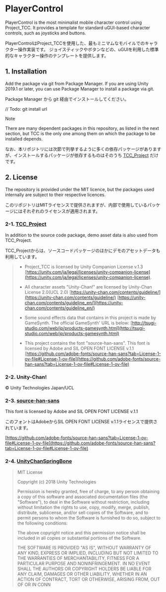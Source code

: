 # PlayerControl
PlayerControl is the most minimalist mobile character control using Project_TCC.
It provides a template for standard uGUI-based character controls, such as joysticks and buttons.

PlayerControlはProject_TCCを使用した、最もミニマムなモバイルでのキャラクター操作実装です。
ジョイスティックやボタンなどの、uGUIを利用した標準的なキャラクター操作のテンプレートを提供します。

## 1. Installation
Add the package via git from Package Manager.
If you are using Unity 2019.1 or later, you can use Package Manager to install a package via git.

Package Manager から git 経由でインストールしてください。

// Todo: git install url

> [!NOTE]
> There are many dependent packages in this repository, as listed in the next section, but TCC is the only one among them on which the package to be installed depends.
> 
> なお、本リポジトリには次節で列挙するように多くの依存パッケージがありますが、インストールするパッケージが依存するものはそのうち  [TCC_Project](https://github.com/unity3d-jp/Project_TCC) だけです。

## 2. License
The repository is provided under the MIT licence, but the packages used internally are subject to their respective licences.

このリポジトリはMITライセンスで提供されますが、内部で使用しているパッケージにはそれぞれのライセンスが適用されます。
### 2-1. [TCC_Project](https://github.com/unity3d-jp/Project_TCC)
In addition to the source code package, demo asset data is also used from TCC_Project.

TCC_Projectからは、ソースコードパッケージのほかにデモのアセットデータも利用しています。

> * Project_TCC is licensed by Unity Companion License v.1.3
[https://unity.com/ja/legal/licenses/unity-companion-license](https://unity.com/ja/legal/licenses/unity-companion-license).
>
> * All character assets "Unity-Chan!" are licensed by Unity-Chan License 2.0(UCL 2.0)
[https://unity-chan.com/contents/guideline/](https://unity-chan.com/contents/guideline/)
[https://unity-chan.com/contents/guideline_en/](https://unity-chan.com/contents/guideline_en/)
>
> * Some sound effects data that contains in this project is made by GameSynth.
The official GameSynth' URL is below:
[http://tsugi-studio.com/web/jp/products-gamesynth.html](http://tsugi-studio.com/web/jp/products-gamesynth.html)
>
>* This project contains the font "source-han-sans". This font is licensed by Adobe and SIL OPEN FONT LICENSE v.1.1
[https://github.com/adobe-fonts/source-han-sans?tab=License-1-ov-file#License-1-ov-file](https://github.com/adobe-fonts/source-han-sans?tab=License-1-ov-file#License-1-ov-file)

### 2-2. Unity-Chan!
© Unity Technologies Japan/UCL

### 2-3. [source-han-sans](https://github.com/adobe-fonts/source-han-sans)
This font is licensed by Adobe and SIL OPEN FONT LICENSE v.1.1

このフォントはAdobeからSIL OPEN FONT LICENSE v.1.1ライセンスで提供されています。

[https://github.com/adobe-fonts/source-han-sans?tab=License-1-ov-file#License-1-ov-file](https://github.com/adobe-fonts/source-han-sans?tab=License-1-ov-file#License-1-ov-file)

### 2-4. [UnityChanSpringBone](https://github.com/unity3d-jp/UnityChanSpringBone)
> MIT License
>
> Copyright (c) 2018 Unity Technologies
>
> Permission is hereby granted, free of charge, to any person obtaining a copy
of this software and associated documentation files (the "Software"), to deal
in the Software without restriction, including without limitation the rights
to use, copy, modify, merge, publish, distribute, sublicense, and/or sell
copies of the Software, and to permit persons to whom the Software is
furnished to do so, subject to the following conditions:
>
> The above copyright notice and this permission notice shall be included in all
copies or substantial portions of the Software.
>
> THE SOFTWARE IS PROVIDED "AS IS", WITHOUT WARRANTY OF ANY KIND, EXPRESS OR
IMPLIED, INCLUDING BUT NOT LIMITED TO THE WARRANTIES OF MERCHANTABILITY,
FITNESS FOR A PARTICULAR PURPOSE AND NONINFRINGEMENT. IN NO EVENT SHALL THE
AUTHORS OR COPYRIGHT HOLDERS BE LIABLE FOR ANY CLAIM, DAMAGES OR OTHER
LIABILITY, WHETHER IN AN ACTION OF CONTRACT, TORT OR OTHERWISE, ARISING FROM,
OUT OF OR IN CONN
